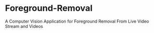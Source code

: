 # Foreground-Removal
A Computer Vision Application for Foreground Removal From Live Video Stream and Videos
